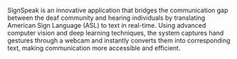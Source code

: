 SignSpeak is an innovative application that bridges the communication gap between the deaf community and hearing individuals by translating American Sign Language (ASL) to text in real-time. Using advanced computer vision and deep learning techniques, the system captures hand gestures through a webcam and instantly converts them into corresponding text, making communication more accessible and efficient.
